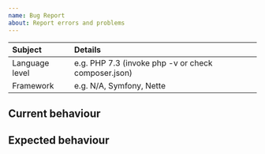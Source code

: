 ```yaml
---
name: Bug Report
about: Report errors and problems
---
```

<!-- First, thank you for reporting a bug. That takes time and we appreciate that! -->
<!-- Let's start with common details: -->

| Subject        | Details                                                                       |
| :------------- | :---------------------------------------------------------------------------- |
| Language level | e.g. PHP 7.3 (invoke php -v or check composer.json)                        |
| Framework      | e.g. N/A, Symfony, Nette                                                      |

Current behaviour
--
<!-- description/screenshot -->

Expected behaviour
--